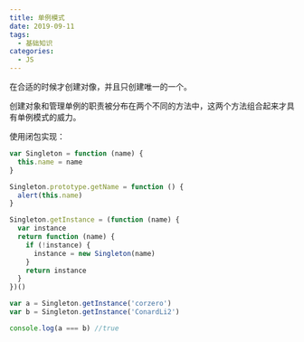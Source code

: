 ```yaml
---
title: 单例模式
date: 2019-09-11
tags:
  - 基础知识
categories:
  - JS
---
```


在合适的时候才创建对像，并且只创建唯一的一个。

创建对象和管理单例的职责被分布在两个不同的方法中，这两个方法组合起来才具有单例模式的威力。

使用闭包实现：

```js
var Singleton = function (name) {
  this.name = name
}

Singleton.prototype.getName = function () {
  alert(this.name)
}

Singleton.getInstance = (function (name) {
  var instance
  return function (name) {
    if (!instance) {
      instance = new Singleton(name)
    }
    return instance
  }
})()

var a = Singleton.getInstance('corzero')
var b = Singleton.getInstance('ConardLi2')

console.log(a === b) //true
```

